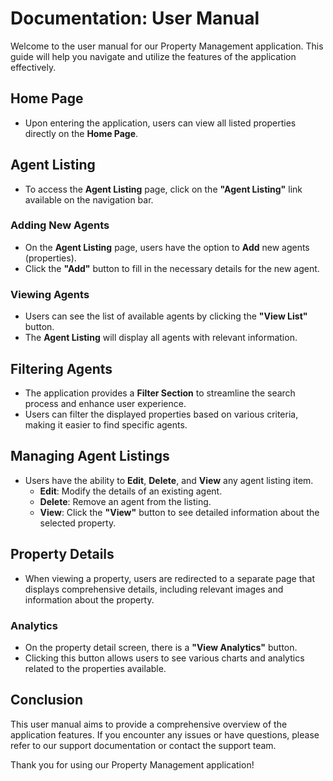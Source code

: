 # Documentation: User Manual

Welcome to the user manual for our Property Management application. This guide will help you navigate and utilize the features of the application effectively.

## Home Page
- Upon entering the application, users can view all listed properties directly on the **Home Page**.

## Agent Listing
- To access the **Agent Listing** page, click on the **"Agent Listing"** link available on the navigation bar.
  
### Adding New Agents
- On the **Agent Listing** page, users have the option to **Add** new agents (properties). 
- Click the **"Add"** button to fill in the necessary details for the new agent.

### Viewing Agents
- Users can see the list of available agents by clicking the **"View List"** button.
- The **Agent Listing** will display all agents with relevant information.

## Filtering Agents
- The application provides a **Filter Section** to streamline the search process and enhance user experience.
- Users can filter the displayed properties based on various criteria, making it easier to find specific agents.

## Managing Agent Listings
- Users have the ability to **Edit**, **Delete**, and **View** any agent listing item.
  - **Edit**: Modify the details of an existing agent.
  - **Delete**: Remove an agent from the listing.
  - **View**: Click the **"View"** button to see detailed information about the selected property.

## Property Details
- When viewing a property, users are redirected to a separate page that displays comprehensive details, including relevant images and information about the property.

### Analytics
- On the property detail screen, there is a **"View Analytics"** button.
- Clicking this button allows users to see various charts and analytics related to the properties available.

## Conclusion
This user manual aims to provide a comprehensive overview of the application features. If you encounter any issues or have questions, please refer to our support documentation or contact the support team.

Thank you for using our Property Management application!
